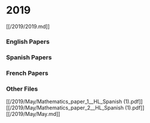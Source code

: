 # 2019

[[/2019/2019.md]]

### English Papers
### Spanish Papers
### French Papers

### Other Files
[[/2019/May/Mathematics_paper_1__HL_Spanish (1).pdf]]
[[/2019/May/Mathematics_paper_2__HL_Spanish (1).pdf]]
[[/2019/May/May.md]]
